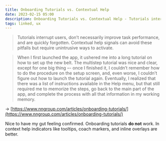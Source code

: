 ```yaml
---
title: Onboarding Tutorials vs. Contextual Help
date: 2023-02-15 05:00
description: Onboarding Tutorials vs. Contextual Help - Tutorials interrupt users, don’t necessarily improve task performance, and are quickly forgotten.
tags: linked, ux
---
```


> Tutorials interrupt users, don’t necessarily improve task performance, and are quickly forgotten. Contextual help signals can avoid these pitfalls but require unintrusive ways to activate.

> When I first launched the app, it ushered me into a long tutorial on how to set up the new belt. The multistep tutorial was nice and clear, except for one big thing –- once I finished it, I couldn’t remember how to do the procedure on the setup screen, and, even worse, I couldn’t figure out how to launch the tutorial again. Eventually, I realized that there was a list of instructions available in the Help menu, but that still required me to memorize the steps, go back to the main part of the app, and complete the process with all that information in my working memory.

→ [https://www.nngroup.com/articles/onboarding-tutorials/](https://www.nngroup.com/articles/onboarding-tutorials/)

Nice to have my gut feeling confirmed. Onboarding tutorials **do not** work. In context help indicators like tooltips, coach markers, and inline overlays are better.
